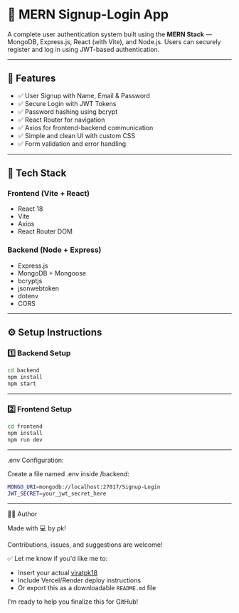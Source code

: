 # 🔐 MERN Signup-Login App

A complete user authentication system built using the **MERN Stack** — MongoDB, Express.js, React (with Vite), and Node.js. Users can securely register and log in using JWT-based authentication.

---

## 🚀 Features

- ✅ User Signup with Name, Email & Password
- ✅ Secure Login with JWT Tokens
- ✅ Password hashing using bcrypt
- ✅ React Router for navigation
- ✅ Axios for frontend-backend communication
- ✅ Simple and clean UI with custom CSS
- ✅ Form validation and error handling

---

## 🧰 Tech Stack

### Frontend (Vite + React)
- React 18
- Vite
- Axios
- React Router DOM

### Backend (Node + Express)
- Express.js
- MongoDB + Mongoose
- bcryptjs
- jsonwebtoken
- dotenv
- CORS

---

## ⚙️ Setup Instructions

### 1️⃣ Backend Setup

```bash
cd backend
npm install
npm start
```
---

### 2️⃣ Frontend Setup

```bash
cd frontend
npm install
npm run dev

```
---

.env Configuration:

Create a file named .env inside /backend:

```bash
MONGO_URI=mongodb://localhost:27017/Signup-Login
JWT_SECRET=your_jwt_secret_here
```

---

👨‍💻 Author

Made with 💻 by pk!

Contributions, issues, and suggestions are welcome!


✅ Let me know if you'd like me to:
- Insert your actual [viratpk18](https://github.com/viratpk18)
- Include Vercel/Render deploy instructions
- Or export this as a downloadable `README.md` file

I'm ready to help you finalize this for GitHub!

